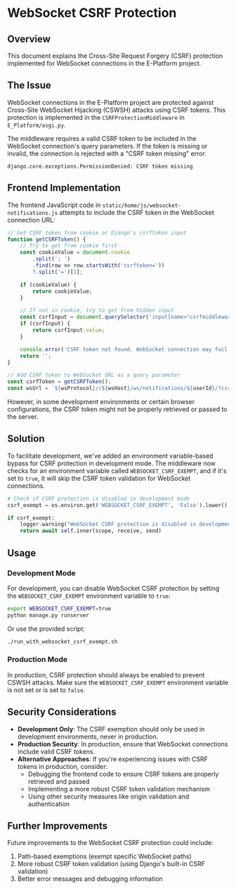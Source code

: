 # WebSocket CSRF Protection

## Overview

This document explains the Cross-Site Request Forgery (CSRF) protection implemented for WebSocket connections in the
E-Platform project.

## The Issue

WebSocket connections in the E-Platform project are protected against Cross-Site WebSocket Hijacking (CSWSH) attacks
using CSRF tokens. This protection is implemented in the `CSRFProtectionMiddleware` in `E_Platform/asgi.py`.

The middleware requires a valid CSRF token to be included in the WebSocket connection's query parameters. If the token
is missing or invalid, the connection is rejected with a "CSRF token missing" error.

```
django.core.exceptions.PermissionDenied: CSRF token missing
```

## Frontend Implementation

The frontend JavaScript code in `static/home/js/websocket-notifications.js` attempts to include the CSRF token in the
WebSocket connection URL:

```javascript
// Get CSRF token from cookie or Django's csrftoken input
function getCSRFToken() {
    // Try to get from cookie first
    const cookieValue = document.cookie
        .split('; ')
        .find(row => row.startsWith('csrftoken='))
        ?.split('=')[1];

    if (cookieValue) {
        return cookieValue;
    }

    // If not in cookie, try to get from hidden input
    const csrfInput = document.querySelector('input[name="csrfmiddlewaretoken"]');
    if (csrfInput) {
        return csrfInput.value;
    }

    console.error('CSRF token not found. WebSocket connection may fail.');
    return '';
}

// Add CSRF token to WebSocket URL as a query parameter
const csrfToken = getCSRFToken();
const wsUrl = `${wsProtocol}//${wsHost}/ws/notifications/${userId}/?csrf_token=${csrfToken}`;
```

However, in some development environments or certain browser configurations, the CSRF token might not be properly
retrieved or passed to the server.

## Solution

To facilitate development, we've added an environment variable-based bypass for CSRF protection in development mode. The
middleware now checks for an environment variable called `WEBSOCKET_CSRF_EXEMPT`, and if it's set to `true`, it will
skip the CSRF token validation for WebSocket connections.

```python
# Check if CSRF protection is disabled in development mode
csrf_exempt = os.environ.get('WEBSOCKET_CSRF_EXEMPT', 'False').lower() == 'true'

if csrf_exempt:
    logger.warning("WebSocket CSRF protection is disabled in development mode")
    return await self.inner(scope, receive, send)
```

## Usage

### Development Mode

For development, you can disable WebSocket CSRF protection by setting the `WEBSOCKET_CSRF_EXEMPT` environment variable
to `true`:

```bash
export WEBSOCKET_CSRF_EXEMPT=true
python manage.py runserver
```

Or use the provided script:

```bash
./run_with_websocket_csrf_exempt.sh
```

### Production Mode

In production, CSRF protection should always be enabled to prevent CSWSH attacks. Make sure the `WEBSOCKET_CSRF_EXEMPT`
environment variable is not set or is set to `false`.

## Security Considerations

- **Development Only**: The CSRF exemption should only be used in development environments, never in production.
- **Production Security**: In production, ensure that WebSocket connections include valid CSRF tokens.
- **Alternative Approaches**: If you're experiencing issues with CSRF tokens in production, consider:
    - Debugging the frontend code to ensure CSRF tokens are properly retrieved and passed
    - Implementing a more robust CSRF token validation mechanism
    - Using other security measures like origin validation and authentication

## Further Improvements

Future improvements to the WebSocket CSRF protection could include:

1. Path-based exemptions (exempt specific WebSocket paths)
2. More robust CSRF token validation (using Django's built-in CSRF validation)
3. Better error messages and debugging information